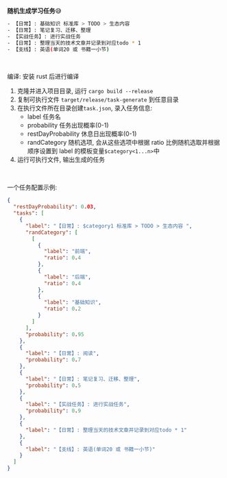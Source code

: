**随机生成学习任务**😅

```bash
- 【日常】: 基础知识 标准库 > TODO > 生态内容
- 【日常】: 笔记复习、迁移、整理
- 【实战任务】: 进行实战任务
- 【日常】: 整理当天的技术文章并记录到对应todo * 1
- 【支线】: 英语(单词20 或 书籍一小节)
```

<br>

编译: 安装 rust 后进行编译

1. 克隆并进入项目目录, 运行 `cargo build --release`
2. 复制可执行文件 `target/release/task-generate` 到任意目录
3. 在执行文件所在目录创建`task.json`, 录入任务信息:
   - label 任务名
   - probability 任务出现概率(0-1)
   - restDayProbability 休息日出现概率(0-1)
   - randCategory 随机选项, 会从这些选项中根据 ratio 比例随机选取并根据顺序设置到 label 的模板变量`$category<1...n>`中
4. 运行可执行文件, 输出生成的任务

<br>

一个任务配置示例:

```json
{
  "restDayProbability": 0.03,
  "tasks": [
    {
      "label": "【日常】: $category1 标准库 > TODO > 生态内容 ",
      "randCategory": [
        [
          {
            "label": "前端",
            "ratio": 0.4
          },
          {
            "label": "后端",
            "ratio": 0.4
          },
          {
            "label": "基础知识",
            "ratio": 0.2
          }
        ]
      ],
      "probability": 0.95
    },
    {
      "label": "【日常】: 阅读",
      "probability": 0.7
    },
    {
      "label": "【日常】: 笔记复习、迁移、整理",
      "probability": 0.5
    },
    {
      "label": "【实战任务】: 进行实战任务",
      "probability": 0.9
    },
    {
      "label": "【日常】: 整理当天的技术文章并记录到对应todo * 1"
    },
    {
      "label": "【支线】: 英语(单词20 或 书籍一小节)"
    }
  ]
}
```
